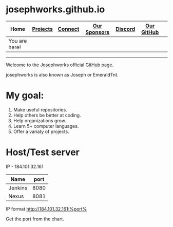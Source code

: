 # josephworks.github.io
| Home          | [Projects](PROJECTS.md) | [Connect](CONNECT.md) | [Our Sponsors](SPONSORS.md) | [Discord](DISCORD.md) | [Our GitHub](github.com/josephworks) |   |
|---------------|-------------------------|-----------------------|-----------------------------|-----------------------|--------------------------------------|---|
| You are here! |                         |                       |                             |                       |                                      |   |
------
Welcome to the Josephworks official GitHub page.

josephworks is also known as Joseph or EmeraldTnt.

# My goal:
1. Make useful repositories.
2. Help others be better at coding.
3. Help organizations grow.
4. Learn 5+ computer languages.
5. Offer a variaty of projects.

# Host/Test server

IP - 184.101.32.161

| Name  | port |
|---------|------|
| Jenkins | 8080 |
| Nexus  | 8081 |

IP format http://184.101.32.161:%port%

Get the port from the chart.
